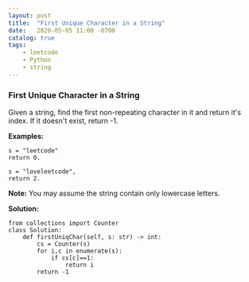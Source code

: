 ```yaml
---
layout: post
title:  "First Unique Character in a String"
date:   2020-05-05 11:00 -0700
catalog: true
tags:
    - leetcode
    - Python
    - string
---
```


### First Unique Character in a String ###



Given a string, find the first non-repeating character in it and return it's index. If it doesn't exist, return -1.

**Examples:**

```
s = "leetcode"
return 0.

s = "loveleetcode",
return 2.
```



**Note:** You may assume the string contain only lowercase letters.



**Solution:**

```
from collections import Counter
class Solution:
    def firstUniqChar(self, s: str) -> int:
        cs = Counter(s)
        for i,c in enumerate(s):
            if cs[c]==1:
                return i
        return -1
```



